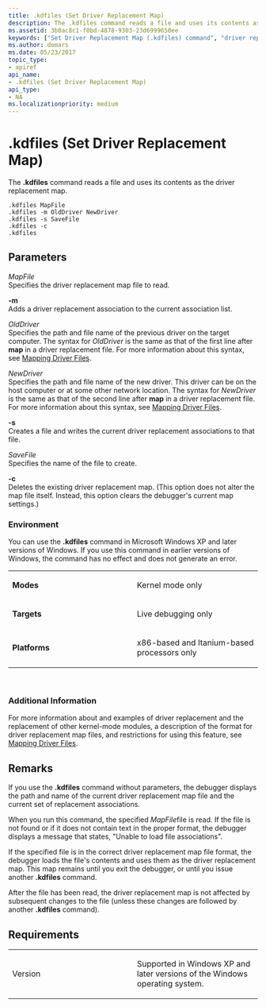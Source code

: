 ```yaml
---
title: .kdfiles (Set Driver Replacement Map)
description: The .kdfiles command reads a file and uses its contents as the driver replacement map.
ms.assetid: 3b0ac8c1-f0bd-4878-9303-23d6999650ee
keywords: ["Set Driver Replacement Map (.kdfiles) command", "driver replacement map, Set Driver Replacement Map (.kdfiles) command", ".kdfiles (Set Driver Replacement Map) Windows Debugging"]
ms.author: domars
ms.date: 05/23/2017
topic_type:
- apiref
api_name:
- .kdfiles (Set Driver Replacement Map)
api_type:
- NA
ms.localizationpriority: medium
---
```


# .kdfiles (Set Driver Replacement Map)


The **.kdfiles** command reads a file and uses its contents as the driver replacement map.

```dbgcmd
.kdfiles MapFile 
.kdfiles -m OldDriver NewDriver
.kdfiles -s SaveFile 
.kdfiles -c 
.kdfiles 
```

## <span id="ddk_meta_set_driver_replacement_map_dbg"></span><span id="DDK_META_SET_DRIVER_REPLACEMENT_MAP_DBG"></span>Parameters


<span id="_______MapFile______"></span><span id="_______mapfile______"></span><span id="_______MAPFILE______"></span> *MapFile*   
Specifies the driver replacement map file to read.

<span id="_______-m______"></span><span id="_______-M______"></span> **-m**   
Adds a driver replacement association to the current association list.

<span id="_______OldDriver______"></span><span id="_______olddriver______"></span><span id="_______OLDDRIVER______"></span> *OldDriver*   
Specifies the path and file name of the previous driver on the target computer. The syntax for *OldDriver* is the same as that of the first line after **map** in a driver replacement file. For more information about this syntax, see [Mapping Driver Files](mapping-driver-files.md).

<span id="_______NewDriver______"></span><span id="_______newdriver______"></span><span id="_______NEWDRIVER______"></span> *NewDriver*   
Specifies the path and file name of the new driver. This driver can be on the host computer or at some other network location. The syntax for *NewDriver* is the same as that of the second line after **map** in a driver replacement file. For more information about this syntax, see [Mapping Driver Files](mapping-driver-files.md).

<span id="_______-s______"></span><span id="_______-S______"></span> **-s**   
Creates a file and writes the current driver replacement associations to that file.

<span id="_______SaveFile______"></span><span id="_______savefile______"></span><span id="_______SAVEFILE______"></span> *SaveFile*   
Specifies the name of the file to create.

<span id="_______-c______"></span><span id="_______-C______"></span> **-c**   
Deletes the existing driver replacement map. (This option does not alter the map file itself. Instead, this option clears the debugger's current map settings.)

### <span id="Environment"></span><span id="environment"></span><span id="ENVIRONMENT"></span>Environment

You can use the **.kdfiles** command in Microsoft Windows XP and later versions of Windows. If you use this command in earlier versions of Windows, the command has no effect and does not generate an error.

<table>
<colgroup>
<col width="50%" />
<col width="50%" />
</colgroup>
<tbody>
<tr class="odd">
<td align="left"><p><strong>Modes</strong></p></td>
<td align="left"><p>Kernel mode only</p></td>
</tr>
<tr class="even">
<td align="left"><p><strong>Targets</strong></p></td>
<td align="left"><p>Live debugging only</p></td>
</tr>
<tr class="odd">
<td align="left"><p><strong>Platforms</strong></p></td>
<td align="left"><p>x86-based and Itanium-based processors only</p></td>
</tr>
</tbody>
</table>

 

### <span id="Additional_Information"></span><span id="additional_information"></span><span id="ADDITIONAL_INFORMATION"></span>Additional Information

For more information about and examples of driver replacement and the replacement of other kernel-mode modules, a description of the format for driver replacement map files, and restrictions for using this feature, see [Mapping Driver Files](mapping-driver-files.md).

Remarks
-------

If you use the **.kdfiles** command without parameters, the debugger displays the path and name of the current driver replacement map file and the current set of replacement associations.

When you run this command, the specified *MapFile*file is read. If the file is not found or if it does not contain text in the proper format, the debugger displays a message that states, "Unable to load file associations".

If the specified file is in the correct driver replacement map file format, the debugger loads the file's contents and uses them as the driver replacement map. This map remains until you exit the debugger, or until you issue another **.kdfiles** command.

After the file has been read, the driver replacement map is not affected by subsequent changes to the file (unless these changes are followed by another **.kdfiles** command).

Requirements
------------

<table>
<colgroup>
<col width="50%" />
<col width="50%" />
</colgroup>
<tbody>
<tr class="odd">
<td align="left"><p>Version</p></td>
<td align="left"><p>Supported in Windows XP and later versions of the Windows operating system.</p></td>
</tr>
</tbody>
</table>

 

 





